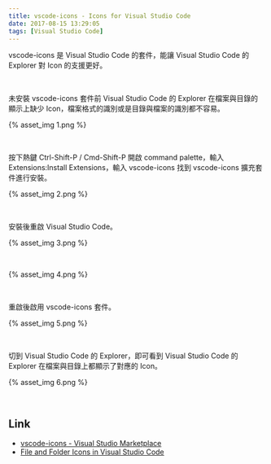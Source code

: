 ```yaml
---
title: vscode-icons - Icons for Visual Studio Code
date: 2017-08-15 13:29:05
tags: [Visual Studio Code]
---
```


vscode-icons 是 Visual Studio Code 的套件，能讓 Visual Studio Code 的 Explorer 對 Icon 的支援更好。  

<!-- More -->

<br/>


未安裝 vscode-icons 套件前 Visual Studio Code 的 Explorer 在檔案與目錄的顯示上缺少 Icon，檔案格式的識別或是目錄與檔案的識別都不容易。  

{% asset_img 1.png %}

<br/>


按下熱鍵 Ctrl-Shift-P / Cmd-Shift-P 開啟 command palette，輸入 Extensions:Install Extensions，輸入 vscode-icons 找到 vscode-icons 擴充套件進行安裝。  

{% asset_img 2.png %}

<br/>


安裝後重啟 Visual Studio Code。  

{% asset_img 3.png %}

<br/>


{% asset_img 4.png %}

<br/>


重啟後啟用 vscode-icons 套件。  

{% asset_img 5.png %}

<br/>


切到 Visual Studio Code 的 Explorer，即可看到 Visual Studio Code 的 Explorer 在檔案與目錄上都顯示了對應的 Icon。  

{% asset_img 6.png %}

<br/>


Link
----
* [vscode-icons - Visual Studio Marketplace](https://marketplace.visualstudio.com/items?itemName=robertohuertasm.vscode-icons)
* [File and Folder Icons in Visual Studio Code](https://code.visualstudio.com/blogs/2016/09/08/icon-themes)
